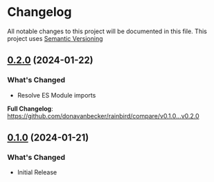 # Changelog

All notable changes to this project will be documented in this file. This project uses [Semantic Versioning](https://semver.org/)

## [0.2.0](https://github.com/donavanbecker/rainbird/tag/v0.2.0) (2024-01-22)

### What's Changed
- Resolve ES Module imports

**Full Changelog**: https://github.com/donavanbecker/rainbird/compare/v0.1.0...v0.2.0

## [0.1.0](https://github.com/donavanbecker/rainbird/tag/v0.1.0) (2024-01-21)

### What's Changed
- Initial Release
